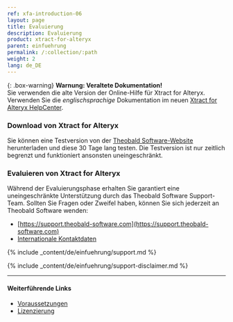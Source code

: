 ```yaml
---
ref: xfa-introduction-06
layout: page
title: Evaluierung
description: Evaluierung
product: xtract-for-alteryx
parent: einfuehrung
permalink: /:collection/:path
weight: 2
lang: de_DE
---
```


{: .box-warning}
**Warnung: Veraltete Dokumentation!** <br>
Sie verwenden die alte Version der Online-Hilfe für Xtract for Alteryx.<br>
Verwenden Sie die *englischsprachige* Dokumentation im neuen [Xtract for Alteryx HelpCenter](https://helpcenter.theobald-software.com/xtract-for-alteryx/documentation/introduction/).

### Download von Xtract for Alteryx

Sie können eine Testversion von der [Theobald Software-Website](https://theobald-software.com/en/download-trial/) herunterladen und diese 30 Tage lang testen.
Die Testversion ist nur zeitlich begrenzt und funktioniert ansonsten uneingeschränkt.

### Evaluieren von Xtract for Alteryx
Während der Evaluierungsphase erhalten Sie garantiert eine uneingeschränkte Unterstützung durch das Theobald Software Support-Team.
Sollten Sie Fragen oder Zweifel haben, können Sie sich jederzeit an Theobald Software wenden: <br>
- [https://support.theobald-software.com](https://support.theobald-software.com)
- [Internationale Kontaktdaten](https://theobald-software.com/en/contact/)

<!---
### Support
-->
{% include _content/de/einfuehrung/support.md %}

{% include _content/de/einfuehrung/support-disclaimer.md %}

****
#### Weiterführende Links
- [Voraussetzungen](./systemvoraussetzungen)
- [Lizenzierung](./lizensierung)